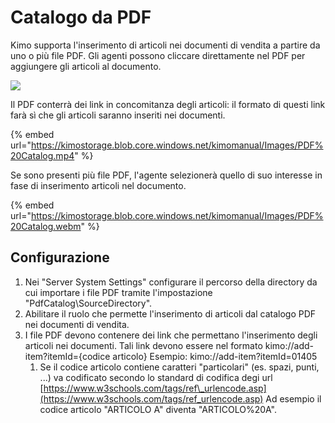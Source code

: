 # Catalogo da PDF

Kimo supporta l'inserimento di articoli nei documenti di vendita a partire da uno o più file PDF. Gli agenti possono cliccare direttamente nel PDF per aggiungere gli articoli al documento.

![](https://kimostorage.blob.core.windows.net/kimomanual/Images/PDF%20Catalog.gif)

Il PDF conterrà dei link in concomitanza degli articoli: il formato di questi link farà sì che gli articoli saranno inseriti nei documenti.

{% embed url="https://kimostorage.blob.core.windows.net/kimomanual/Images/PDF%20Catalog.mp4" %}



Se sono presenti più file PDF, l'agente selezionerà quello di suo interesse in fase di inserimento articoli nel documento.

{% embed url="https://kimostorage.blob.core.windows.net/kimomanual/Images/PDF%20Catalog.webm" %}



## Configurazione

1. Nei "Server System Settings" configurare il percorso della directory da cui importare i file PDF tramite l'impostazione "PdfCatalog\SourceDirectory".
2. Abilitare il ruolo che permette l'inserimento di articoli dal catalogo PDF nei documenti di vendita.
3. I file PDF devono contenere dei link che permettano l'inserimento degli articoli nei documenti. Tali link devono essere nel formato kimo://add-item?itemId={codice articolo} Esempio: kimo://add-item?itemId=01405
   1. Se il codice articolo contiene caratteri "particolari" \(es. spazi, punti, ...\) va codificato secondo lo standard di codifica degi url [https://www.w3schools.com/tags/ref\_urlencode.asp](https://www.w3schools.com/tags/ref_urlencode.asp) Ad esempio il codice articolo "ARTICOLO A" diventa "ARTICOLO%20A". 

